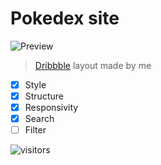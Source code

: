 # Pokedex site

![Preview](https://github.com/monikode/pokedex/blob/master/print.png?raw=true) <br>
> [Dribbble](https://dribbble.com/monnifs) layout made by me <br>

- [x] Style 
- [x] Structure
- [x] Responsivity
- [x] Search
- [ ] Filter </br> 

![visitors](https://visitor-badge.laobi.icu/badge?page_id=monikode.pokedex)

